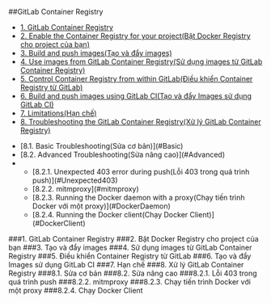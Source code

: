 ##GitLab Container Registry

- [1. GitLab Container Registry](#GitLabContainerRegistry)
- [2. Enable the Container Registry for your project(Bật Docker Registry cho project của bạn)](#EnableContainerRegistry)
- [3. Build and push images(Tạo và đẩy images)](#BuildAndPushImages)
- [4. Use images from GitLab Container Registry(Sử dụng images từ GitLab Container Registry)](#UseImages)
- [5. Control Container Registry from within GitLab(Điều khiển Container Registry từ GitLab)](#ControlContainer)
- [6. Build and push images using GitLab CI(Tạo và đẩy Images sử dụng GitLab CI)](#BuildAndPushGitLabCI)
- [7. Limitations(Hạn chế)](#Limitations)
- [8. Troubleshooting the GitLab Container Registry(Xử lý GitLab Container Registry)](#Troubleshooting)
<ul>
<li>[8.1. Basic Troubleshooting(Sửa cơ bản)](#Basic)</li>
<li>[8.2. Advanced Troubleshooting(Sửa nâng cao)](#Advanced)</li>
<li>
<ul>
<li>[8.2.1. Unexpected 403 error during push(Lỗi 403 trong quá trình push)](#Unexpected403)</li>
<li>[8.2.2. mitmproxy](#mitmproxy)</li>
<li>[8.2.3. Running the Docker daemon with a proxy(Chạy tiến trình Docker với một proxy)](#DockerDaemon)</li>
<li>[8.2.4. Running the Docker client(Chạy Docker Client)](#DockerClient)</li>
</ul></li>
</ul>

<a name="GitLabContainerRegistry"></a>
###1. GitLab Container Registry
<a name="EnableContainerRegistry"></a>
###2. Bật Docker Registry cho project của bạn
<a name="BuildAndPushImages"></a>
###3. Tạo và đẩy images
<a name="UseImages"></a>
###4. Sử dụng images từ GitLab Container Registry
<a name="ControlContainer"></a>
###5. Điều khiển Container Registry từ GitLab
<a name="BuildAndPushGitLabCI"></a>
###6. Tạo và đẩy Images sử dụng GitLab CI
<a name="Limitations"></a>
###7. Hạn chế
<a name="Troubleshooting"></a>
###8. Xử lý GitLab Container Registry
<a name="Basic"></a>
###8.1. Sửa cơ bản
<a name="Advanced"></a>
###8.2. Sửa nâng cao
<a name="Unexpected403"></a>
###8.2.1. Lỗi 403 trong quá trình push
<a name="mitmproxy"></a>
###8.2.2. mitmproxy
<a name="DockerDaemon"></a>
###8.2.3. Chạy tiến trình Docker với một proxy
<a name="DockerClient"></a>
###8.2.4. Chạy Docker Client
